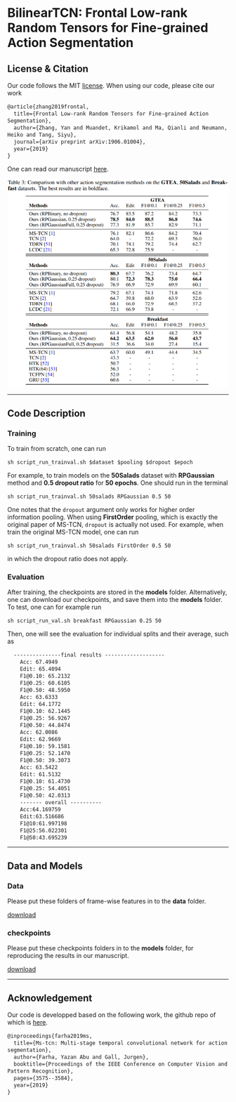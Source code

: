 # BilinearTCN: Frontal Low-rank Random Tensors for Fine-grained Action Segmentation


## License & Citation
Our code follows the MIT [license](LICENSE). When using our code, please cite our work
```
@article{zhang2019frontal,
  title={Frontal Low-rank Random Tensors for Fine-grained Action Segmentation},
  author={Zhang, Yan and Muandet, Krikamol and Ma, Qianli and Neumann, Heiko and Tang, Siyu},
  journal={arXiv preprint arXiv:1906.01004},
  year={2019}
}
```

One can read our manuscript [here](https://arxiv.org/abs/1906.01004).

![image info](images/results.PNG)


___
## Code Description

### Training
To train from scratch, one can run

    sh script_run_trainval.sh $dataset $pooling $dropout $epoch
    
For example, to train models on the **50Salads** dataset with **RPGaussian** method and **0.5 dropout ratio** for **50 epochs**. One should run in the terminal

    sh script_run_trainval.sh 50salads RPGaussian 0.5 50

One notes that the ```dropout``` argument only works for higher order information pooling. When using **FirstOrder** pooling, which is exactly the original paper of MS-TCN, ```dropout``` is actually not used. For example, when train the original MS-TCN model, one can run

    sh script_run_trainval.sh 50salads FirstOrder 0.5 50
in which the dropout ratio does not apply.
 

### Evaluation
After training, the checkpoints are stored in the __models__ folder. Alternatively, one can download our checkpoints, and save them into the __models__ folder. To test, one can for example run

    sh script_run_val.sh breakfast RPGaussian 0.25 50
    

Then, one will see the evaluation for individual splits and their average, such as 

      ---------------final results -------------------
        Acc: 67.4949
        Edit: 65.4094
        F1@0.10: 65.2132
        F1@0.25: 60.6105
        F1@0.50: 48.5950
        Acc: 63.6333
        Edit: 64.1772
        F1@0.10: 62.1445
        F1@0.25: 56.9267
        F1@0.50: 44.8474
        Acc: 62.0086
        Edit: 62.9669
        F1@0.10: 59.1581
        F1@0.25: 52.1470
        F1@0.50: 39.3073
        Acc: 63.5422
        Edit: 61.5132
        F1@0.10: 61.4730
        F1@0.25: 54.4051
        F1@0.50: 42.0313
        ------- overall ----------
        Acc:64.169759
        Edit:63.516686
        F1@10:61.997198
        F1@25:56.022301
        F1@50:43.695239



___
## Data and Models

### Data
Please put these folders of frame-wise features in to the __data__ folder.

[download](https://github.com/yabufarha/ms-tcn)



### checkpoints
Please put these checkpoints folders in to the __models__ folder, for reproducing the results in our manuscript.

[download](https://drive.google.com/file/d/1SX4nQOA9kvUHjfalAxjF_u5e2Ruy_2m0/view?usp=sharing)



___
## Acknowledgement
Our code is developped based on the following work, the github repo of which is [here](https://github.com/yabufarha/ms-tcn).

    @inproceedings{farha2019ms,
      title={Ms-tcn: Multi-stage temporal convolutional network for action segmentation},
      author={Farha, Yazan Abu and Gall, Jurgen},
      booktitle={Proceedings of the IEEE Conference on Computer Vision and Pattern Recognition},
      pages={3575--3584},
      year={2019}
    }
